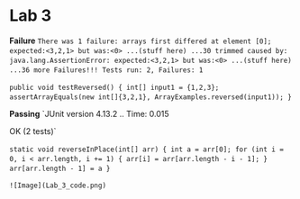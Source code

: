 # Lab 3
**Failure**
`There was 1 failure:
arrays first differed at element [0]; expected:<3,2,1> but was:<0>
...(stuff here)
...30 trimmed
caused by: java.lang.AssertionError: expected:<3,2,1> but was:<0>
...(stuff here)
...36 more
Failures!!!
Tests run: 2, Failures: 1`

`public void testReversed() {
    int[] input1 = {1,2,3};
    assertArrayEquals(new int[]{3,2,1}, ArrayExamples.reversed(input1));
  }`

**Passing**
`JUnit version 4.13.2
..
Time: 0.015

OK (2 tests)`

`static void reverseInPlace(int[] arr) {
    int a = arr[0];
    for (int i = 0, i < arr.length, i += 1) {
        arr[i] = arr[arr.length - i - 1];
        }
    arr[arr.length - 1] = a
    }`

    ![Image](Lab_3_code.png) 

